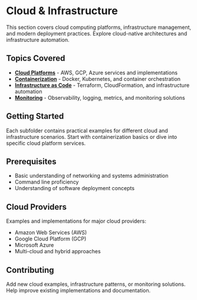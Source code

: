 # Cloud & Infrastructure

This section covers cloud computing platforms, infrastructure management, and modern deployment practices. Explore cloud-native architectures and infrastructure automation.

## Topics Covered

- **[Cloud Platforms](cloud_platforms/)** - AWS, GCP, Azure services and implementations
- **[Containerization](containerization/)** - Docker, Kubernetes, and container orchestration
- **[Infrastructure as Code](infrastructure_as_code/)** - Terraform, CloudFormation, and infrastructure automation
- **[Monitoring](monitoring/)** - Observability, logging, metrics, and monitoring solutions

## Getting Started

Each subfolder contains practical examples for different cloud and infrastructure scenarios. Start with containerization basics or dive into specific cloud platform services.

## Prerequisites

- Basic understanding of networking and systems administration
- Command line proficiency
- Understanding of software deployment concepts

## Cloud Providers

Examples and implementations for major cloud providers:
- Amazon Web Services (AWS)
- Google Cloud Platform (GCP)
- Microsoft Azure
- Multi-cloud and hybrid approaches

## Contributing

Add new cloud examples, infrastructure patterns, or monitoring solutions. Help improve existing implementations and documentation.